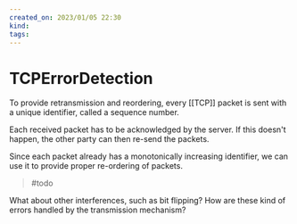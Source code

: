 ```yaml
---
created_on: 2023/01/05 22:30
kind:
tags:
---
```


# TCPErrorDetection

To provide retransmission and reordering, every \[\[TCP]] packet is sent with a unique identifier, called a sequence number.

Each received packet has to be acknowledged by the server. If this doesn't happen, the other party can then re-send the packets.

Since each packet already has a monotonically increasing identifier, we can use it to provide proper re-ordering of packets.

> \#todo

What about other interferences, such as bit flipping? How are these kind of errors handled by the transmission mechanism?

